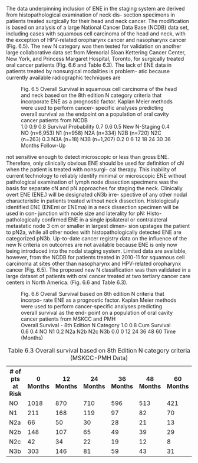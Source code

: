 The data underpinning inclusion of ENE in the staging system
are derived from histopathological examination of neck dis-
section specimens in patients treated surgically for their head
and neck cancer. The modification is based on analysis of a
large National Cancer Data Base (NCDB) data set, including
cases with squamous cell carcinoma of the head and neck,
with the exception of HPV-related oropharynx cancer and
nasopharynx cancer (Fig. 6.5). The new N category was then
tested for validation on another large collaborative data set
from Memorial Sloan Kettering Cancer Center, New York,
and Princess Margaret Hospital, Toronto, for surgically treated
oral cancer patients (Fig. 6.6 and Table 6.3). The lack of ENE
data in patients treated by nonsurgical modalities is problem-
atic because currently available radiographic techniques are  
<!-- PageNumber="6" -->
<!-- PageBreak -->  
<!-- PageNumber="76" -->
<!-- PageHeader="American Joint Committee on Cancer . 2017" -->  
<figure>
<figcaption>Fig. 6.5 Overall Survival in
squamous cell carcinoma of the
head and neck based on the 8th
edition N category criteria that
incorporate ENE as a prognostic
factor. Kaplan Meier methods
were used to perform cancer-
specific analyses predicting
overall survival as the endpoint
on a population of oral cavity
cancer patients from NCDB</figcaption>  
1.0  
0.9  
0.8  
Survival Probability  
0.7  
0.6  
0.5  
New N-Staging  
0.4  
NO (n=6,953)  
N1 (n=958)  
N2A (n=334)  
N2B (n=720)  
N2C (n=263)  
0.3  
N3A (n=18)  
N3B (n=1,207)  
0.2  
0  
6  
12  
18  
24  
30  
36  
Months Follow-Up  
</figure>  
not sensitive enough to detect microscopic or less than gross
ENE. Therefore, only clinically obvious ENE should be used
for definition of cN when the patient is treated with nonsurgi-
cal therapy. This inability of current technology to reliably
identify minimal or microscopic ENE without pathological
examination of lymph node dissection specimens was the
basis for separate cN and pN approaches for staging the neck.
Clinically overt ENE (ENE.) will be designated cN3b irre-
spective of any other nodal characteristic in patients treated
without neck dissection. Histologically identified ENE (ENEmi
or ENEma) in a neck dissection specimen will be used in con-
junction with node size and laterality for pN: Histo-
pathologically confirmed ENE in a single ipsilateral or
contralateral metastatic node 3 cm or smaller in largest dimen-
sion upstages the patient to pN2a, while all other nodes with
histopathologically detected ENE are categorized pN3b.  
Up-to-date cancer registry data on the influence of the
new N criteria on outcomes are not available because ENE is
only now being introduced into the nodal staging system.
Limited data are available, however, from the NCDB for
patients treated in 2010-11 for squamous cell carcinoma at
sites other than nasopharynx and HPV-related oropharynx
cancer (Fig. 6.5). The proposed new N classification was
then validated in a large dataset of patients with oral cancer
treated at two tertiary cancer care centers in North America.
(Fig. 6.6 and Table 6.3).  
<figure>
<figcaption>Fig. 6.6 Overall Survival based on 8th edition N criteria that incorpo-
rate ENE as a prognostic factor. Kaplan Meier methods were used to
perform cancer-specific analyses predicting overall survival as the end-
point on a population of oral cavity cancer patients from MSKCC and
PMH</figcaption>  
Overall Survival - 8th Edition N Category  
1.0  
0.8  
Cum Survival  
0.6  
0.4  
NO  
N1  
0.2  
N2a  
N2b  
N2c  
N3b  
0.0  
0  
12  
24  
36  
48  
60  
Time (Months)  
</figure>  
<!-- PageBreak -->  
<!-- PageNumber="77" -->
<!-- PageHeader="6 Cervical Lymph Nodes and Unknown Primary Tumors of the Head and Neck" -->  
<table>
<caption>Table 6.3 Overall survival based on 8th Edition N category criteria (MSKCC-PMH Data)</caption>
<tr>
<th># of pts at Risk</th>
<th>0 Months</th>
<th>12 Months</th>
<th>24 Months</th>
<th>36 Months</th>
<th>48 Months</th>
<th>60 Months</th>
</tr>
<tr>
<td>NO</td>
<td>1018</td>
<td>870</td>
<td>710</td>
<td>596</td>
<td>513</td>
<td>421</td>
</tr>
<tr>
<td>N1</td>
<td>211</td>
<td>168</td>
<td>119</td>
<td>97</td>
<td>82</td>
<td>70</td>
</tr>
<tr>
<td>N2a</td>
<td>66</td>
<td>50</td>
<td>30</td>
<td>28</td>
<td>21</td>
<td>13</td>
</tr>
<tr>
<td>N2b</td>
<td>148</td>
<td>107</td>
<td>65</td>
<td>49</td>
<td>39</td>
<td>29</td>
</tr>
<tr>
<td>N2c</td>
<td>42</td>
<td>34</td>
<td>22</td>
<td>19</td>
<td>12</td>
<td>8</td>
</tr>
<tr>
<td>N3b</td>
<td>303</td>
<td>146</td>
<td>81</td>
<td>59</td>
<td>43</td>
<td>31</td>
</tr>
</table>